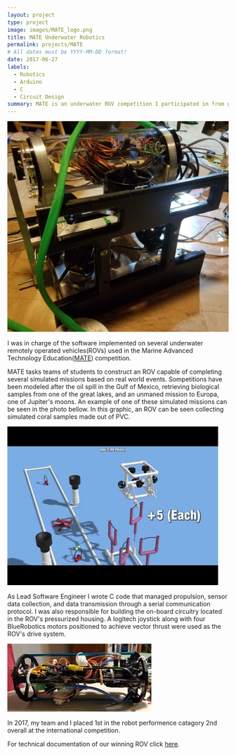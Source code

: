 ```yaml
---
layout: project
type: project
image: images/MATE_logo.png
title: MATE Underwater Robotics
permalink: projects/MATE
# All dates must be YYYY-MM-DD format!
date: 2017-06-27
labels:
  - Robotics
  - Arduino
  - C
  - Circuit Design
summary: MATE is an underwater ROV competition I participated in from grade 7 to 12.
---
```


<img class="ui medium right floated rounded image" src="../images/ROV_side.jpg">

I was in charge of the software implemented on several underwater remotely operated vehicles(ROVs) used in the Marine Advanced Technology Education([MATE](https://materovcompetition.org/)) competition. 

MATE tasks teams of students to construct an ROV capable of completing several simulated missions based on real world events. Sompetitions have been modeled after the oil spill in the Gulf of Mexico, retrieving biological samples from one of the great lakes, and an unmaned mission to Europa, one of Jupiter's moons. An example of one of these simulated missions can be seen in the photo bellow. In this graphic, an ROV can be seen collecting simulated coral samples made out of PVC.

<img class="ui medium right floated rounded image" src="../images/mate_mission.jpg">

As Lead Software Engineer I wrote C code that managed propulsion, sensor data collection, and data transmission through a serial communication protocol. I was also responsible for building the on-board circuitry located in the ROV's pressurized housing. A logitech joystick along with four BlueRobotics motors positioned to achieve vector thrust were used as the ROV's drive system.

<img class="ui right floated rounded image" src="../images/mate_house.jfif">

In 2017, my team and I placed 1st in the robot performence catagory 2nd overall at the international competition.
 
For technical documentation of our winning ROV click [here](https://files.materovcompetition.org/TechReportArchives/2017/HighlandsInterandPCHS_KaimanaEnter_TechReport_2017.pdf).
